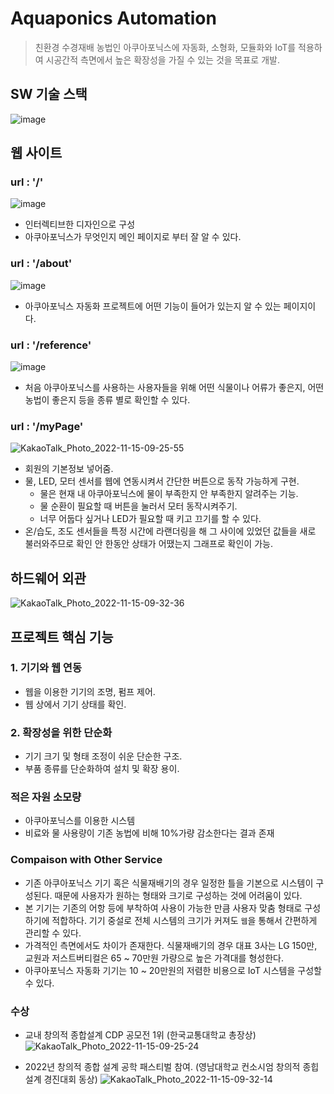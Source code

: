 # Aquaponics Automation
> 친환경 수경재배 농법인 아쿠아포닉스에 자동화, 소형화, 모듈화와 IoT를 적용하여
시공간적 측면에서 높은 확장성을 가질 수 있는 것을 목표로 개발. 


## SW 기술 스택
![image](https://user-images.githubusercontent.com/76980526/201265315-26c116ae-a035-484c-8807-640063036938.png)
## 웹 사이트
### url : '/'
![image](https://user-images.githubusercontent.com/76980526/201265678-7d5422b8-f353-4d34-8032-82320ff22c1b.png)
- 인터렉티브한 디자인으로 구성
- 아쿠아포닉스가 무엇인지 메인 페이지로 부터 잘 알 수 있다.
### url : '/about'
![image](https://user-images.githubusercontent.com/76980526/201265619-f1dea821-6846-42e2-948e-b0714804ceee.png)
- 아쿠아포닉스 자동화 프로젝트에 어떤 기능이 들어가 있는지 알 수 있는 페이지이다.
### url : '/reference'
![image](https://user-images.githubusercontent.com/76980526/201265771-a3576f34-0beb-4661-b88c-a3a73d693a35.png)
- 처음 아쿠아포닉스를 사용하는 사용자들을 위해 어떤 식물이나 어류가 좋은지, 어떤 농법이 좋은지 등을 종류 별로 확인할 수 있다.
### url : '/myPage'
![KakaoTalk_Photo_2022-11-15-09-25-55](https://user-images.githubusercontent.com/76980526/201796497-e8d898f8-1bfd-4e58-9d61-98921ad74e97.png)

- 회원의 기본정보 넣어줌.
- 물, LED, 모터 센서를 웹에 연동시켜서 간단한 버튼으로 동작 가능하게 구현.
    - 물은 현재 내 아쿠아포닉스에 물이 부족한지 안 부족한지 알려주는 기능.
    - 물 순환이 필요할 때 버튼을 눌러서 모터 동작시켜주기.
    - 너무 어둡다 싶거나 LED가 필요할 때 키고 끄기를 할 수 있다.
- 온/습도, 조도 센서들을 특정 시간에 라랜더링을 해 그 사이에 있었던 값들을 새로 불러와주므로 확인 안 한동안 상태가 어땠는지 그래프로 확인이 가능.

## 하드웨어 외관
![KakaoTalk_Photo_2022-11-15-09-32-36](https://user-images.githubusercontent.com/76980526/201797045-bdc7ccc2-7d30-451e-a2f9-56399cc1b720.jpeg)

## 프로젝트 핵심 기능
### 1. 기기와 웹 연동
- 웹을 이용한 기기의 조명, 펌프 제어.
- 웹 상에서 기기 상태를 확인.
### 2. 확장성을 위한 단순화
- 기기 크기 및 형태 조정이 쉬운 단순한 구조.
- 부품 종류를 단순화하여 설치 및 확장 용이.
### 적은 자원 소모량
- 아쿠아포닉스를 이용한 시스템
- 비료와 물 사용량이 기존 농법에 비해 10%가량 감소한다는 결과 존재

### Compaison with Other Service
-  기존 아쿠아포닉스 기기 혹은 식물재배기의 경우 일정한 틀을 기본으로 시스템이 구성된다. 때문에 사용자가 원하는 형태와 크기로 구성하는 것에 어려움이 있다.
- 본 기기는 기존의 어항 등에 부착하여 사용이 가능한 만큼 사용자 맞춤 형태로 구성하기에 적합하다. 기기 중설로 전체 시스템의 크기가 커져도 `웹`을 통해서 간편하게 관리할 수 있다.
- 가격적인 측면에서도 차이가 존재한다. 식물재배기의 경우 대표 3사는 LG 150만, 교원과 저스트버티컬은 65 ~ 70만원 가량으로 높은 가격대를 형성한다.
- 아쿠아포닉스 자동화 기기는 10 ~ 20만원의 저렴한 비용으로 IoT 시스템을 구성할 수 있다.

### 수상
- 교내 창의적 종합설계 CDP 공모전 1위 (한국교통대학교 총장상)
![KakaoTalk_Photo_2022-11-15-09-25-24](https://user-images.githubusercontent.com/76980526/201797122-7e803a83-b16d-496a-882a-935fe8cd83e4.jpeg)

- 2022년 창의적 종합 설계 공학 패스티벌 참여. (영남대학교 컨소시엄 창의적 종힙설계 경진대회 동상)
![KakaoTalk_Photo_2022-11-15-09-32-14](https://user-images.githubusercontent.com/76980526/201797150-2e98e58c-4822-42d5-8b78-78c7dd664eaf.jpeg)
